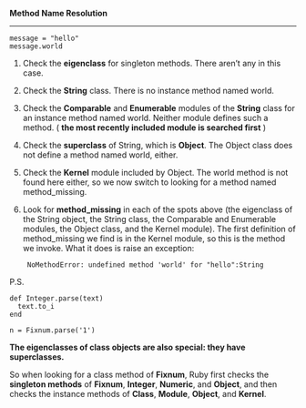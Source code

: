 **Method Name Resolution**
- - -

    message = "hello"
    message.world

1. Check the **eigenclass** for singleton methods. There aren’t any in this case.
2. Check the **String** class. There is no instance method named world.
3. Check the **Comparable** and **Enumerable** modules of the **String** class for an instance method named world. Neither module defines such a method. ( **the most recently included module is searched first** )
4. Check the **superclass** of String, which is **Object**. The Object class does not define a method named world, either.
5. Check the **Kernel** module included by Object. The world method is not found here either, so we now switch to looking for a method named method_missing.
6. Look for **method_missing** in each of the spots above (the eigenclass of the String object, the String class, the Comparable and Enumerable modules, the Object class, and the Kernel module). The first definition of method_missing we find is in the Kernel module, so this is the method we invoke. What it does is raise an exception:  

        NoMethodError: undefined method 'world' for "hello":String


P.S.

    def Integer.parse(text)
      text.to_i
    end

    n = Fixnum.parse('1')

**The eigenclasses of class objects are also special: they have superclasses.**

So when looking for a class method of **Fixnum**, Ruby first checks the **singleton methods** of **Fixnum**, **Integer**, **Numeric**, and **Object**, and then checks the instance methods of **Class**, **Module**, **Object**, and **Kernel**.



